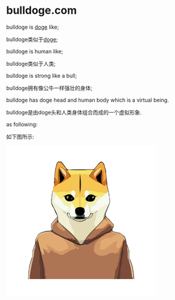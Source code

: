 # bulldoge.com

bulldoge is [doge](https://zh.wikipedia.org/wiki/Doge)  like;

bulldoge类似于[doge](https://zh.wikipedia.org/wiki/Doge);

bulldoge is human like; 

bulldoge类似于人类;

bulldoge is strong like a bull;

bulldoge拥有像公牛一样强壮的身体;

bulldoge has doge head and human body which is a virtual being.

bulldoge是由doge头和人类身体组合而成的一个虚拟形象.

as following:

如下图所示:

![](./assets/bulldoge.png)
